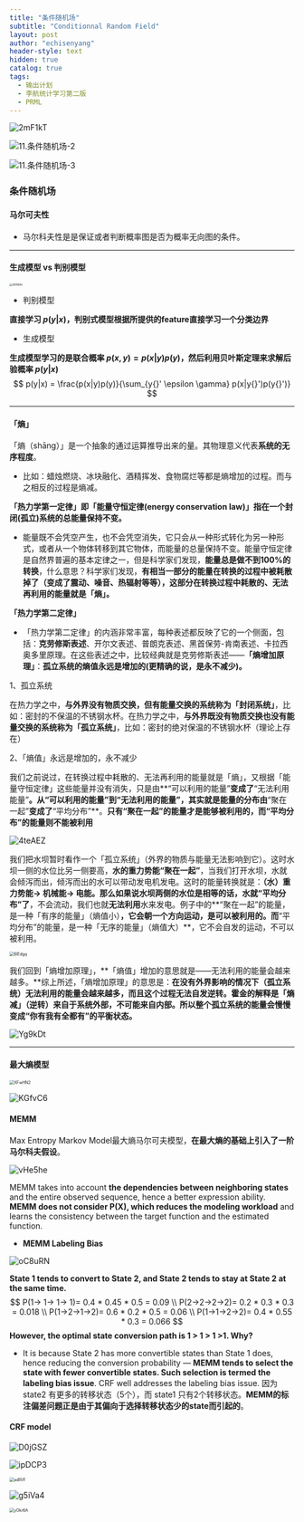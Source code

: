 ```yaml
---
title: "条件随机场"
subtitle: "Conditionnal Random Field"
layout: post
author: "echisenyang"
header-style: text
hidden: true
catalog: true
tags:
  - 输出计划
  - 李航统计学习第二版
  - PRML
---
```




![2mF1kT](https://gitee.com/echisenyang/GiteeForUpicUse/raw/master/uPic/2mF1kT.jpg)

![11.条件随机场-2](https://gitee.com/echisenyang/GiteeForUpicUse/raw/master/uPic/11.条件随机场-2.jpg)

![11.条件随机场-3](https://gitee.com/echisenyang/GiteeForUpicUse/raw/master/uPic/11.条件随机场-3.jpg)




### 条件随机场

#### 马尔可夫性

- 马尔科夫性是是保证或者判断概率图是否为概率无向图的条件。

---

#### 生成模型 vs 判别模型

<img src="https://gitee.com/echisenyang/GiteeForUpicUse/raw/master/uPic/q5AQde.jpg" alt="q5AQde" style="zoom: 33%;" />

- 判别模型

**直接学习 $p(y|x)$，判别式模型根据所提供的feature直接学习一个分类边界**

- 生成模型

**生成模型学习的是联合概率 $p(x,y)=p(x|y)p(y)$，然后利用贝叶斯定理来求解后验概率 $p(y|x)$** 
$$
p(y|x) = \frac{p(x|y)p(y)}{\sum_{y{}' \epsilon \gamma} p(x|y{}')p(y{}')}
$$

---

#### 「熵」

「熵（shāng）」是一个抽象的通过运算推导出来的量。其物理意义代表**系统的无序程度**。

- 比如：蜡烛燃烧、冰块融化、酒精挥发、食物腐烂等都是熵增加的过程。而与之相反的过程是熵减。

**「热力学第一定律」**即**「能量守恒定律(energy conservation law)」指在一个封闭(孤立)系统的总能量保持不变。**

- 能量既不会凭空产生，也不会凭空消失，它只会从一种形式转化为另一种形式，或者从一个物体转移到其它物体，而能量的总量保持不变。能量守恒定律是自然界普遍的基本定律之一，但是科学家们发现，**能量总是做不到100%的转换**，什么意思？科学家们发现，**有相当一部分的能量在转换的过程中被耗散掉了（变成了震动、噪音、热辐射等等），这部分在转换过程中耗散的、无法再利用的能量就是「熵」。**

**「热力学第二定律」**

- 「热力学第二定律」的内涵非常丰富，每种表述都反映了它的一个侧面，包括：**克劳修斯表述**、开尔文表述、普朗克表述、黑首保劳-肯南表述、卡拉西奥多里原理。在这些表述之中，比较经典就是克劳修斯表述——**「熵增加原理」**：**孤立系统的熵值永远是增加的(更精确的说，是永不减少)。**

1、孤立系统

在热力学之中，**与外界没有物质交换，但有能量交换的系统称为「封闭系统」**，比如：密封的不保温的不锈钢水杯。在热力学之中，**与外界既没有物质交换也没有能量交换的系统称为「孤立系统」**，比如：密封的绝对保温的不锈钢水杯（理论上存在）

2、「熵值」永远是增加的，永不减少

我们之前说过，在转换过程中耗散的、无法再利用的能量就是「熵」，又根据「能量守恒定律」这些能量并没有消失，只是由**“可以利用的能量”**变成了**“无法利用能量”**。从“可以利用的能量”到“无法利用的能量”，其实就是能量的分布由**“聚在一起”**变成了**“平均分布”**。**只有“聚在一起”的能量才是能够被利用的，而“平均分布”的能量则不能被利用**

![4teAEZ](https://gitee.com/echisenyang/GiteeForUpicUse/raw/master/uPic/4teAEZ.jpg)

我们把水坝暂时看作一个「孤立系统」（外界的物质与能量无法影响到它）。这时水坝一侧的水位比另一侧要高，**水的重力势能“聚在一起”**，当我们打开水坝，水就会倾泻而出，倾泻而出的水可以带动发电机发电。这时的能量转换就是：**（水）重力势能→ 机械能→ 电能。**那么如果说**水坝两侧的水位是相等的话，水就“平均分布”了**，不会流动，我们也就**无法利用**水来发电。例子中的**“聚在一起”的能量，是一种「有序的能量」（熵值小）**，它会朝一个方向运动，是可以被利用的。而**“平均分布”的能量，是一种「无序的能量」（熵值大）**，它不会自发的运动，不可以被利用。

<img src="https://gitee.com/echisenyang/GiteeForUpicUse/raw/master/uPic/6lEdgq.jpg" alt="6lEdgq" style="zoom:50%;" />

我们回到「熵增加原理」，**「熵值」增加的意思就是——无法利用的能量会越来越多。**综上所述，「熵增加原理」的意思是：**在没有外界影响的情况下（孤立系统）无法利用的能量会越来越多，而且这个过程无法自发逆转。**霍金的解释是**「熵减」（逆转）**来自于系统外部，不可能来自内部。所以整个孤立系统的能量会慢慢变成“你有我有全都有”的**平衡状态。**

![Yg9kDt](https://gitee.com/echisenyang/GiteeForUpicUse/raw/master/uPic/Yg9kDt.jpg)

---

#### 最大熵模型

<img src="https://gitee.com/echisenyang/GiteeForUpicUse/raw/master/uPic/XFwHN2.png" alt="XFwHN2" style="zoom:50%;" />

![KGfvC6](https://gitee.com/echisenyang/GiteeForUpicUse/raw/master/uPic/KGfvC6.png)

#### MEMM

Max Entropy Markov Model最大熵马尔可夫模型，**在最大熵的基础上引入了一阶马尔科夫假设**。

![vHe5he](https://gitee.com/echisenyang/GiteeForUpicUse/raw/master/uPic/vHe5he.jpg)

MEMM takes into account **the dependencies between neighboring states** and the entire observed sequence, hence a better expression ability. **MEMM does not consider P(X), which reduces the modeling workload** and learns the consistency between the target function and the estimated function.

- **MEMM Labeling Bias**

![oC8uRN](https://gitee.com/echisenyang/GiteeForUpicUse/raw/master/uPic/oC8uRN.jpg)

**State 1 tends to convert to State 2, and State 2 tends to stay at State 2 at the same time.**
$$
P(1-> 1-> 1-> 1)= 0.4 * 0.45 * 0.5 = 0.09 \\
P(2->2->2->2)= 0.2 * 0.3 * 0.3 = 0.018 \\
P(1->2->1->2)= 0.6 * 0.2 * 0.5 = 0.06 \\
P(1->1->2->2)= 0.4 * 0.55 * 0.3 = 0.066
$$
**However, the optimal state conversion path is 1 > 1 > 1 >1. Why?**

- It is because State 2 has more convertible states than State 1 does, hence reducing the conversion probability — **MEMM tends to select the state with fewer convertible states. Such selection is termed the labeling bias issue**. CRF well addresses the labeling bias issue. 因为 state2 有更多的转移状态（5个），而 state1 只有2个转移状态。**MEMM的标注偏差问题正是由于其偏向于选择转移状态少的state而引起的**。

#### CRF model

![D0jGSZ](https://gitee.com/echisenyang/GiteeForUpicUse/raw/master/uPic/D0jGSZ.jpg)

![ipDCP3](https://gitee.com/echisenyang/GiteeForUpicUse/raw/master/uPic/ipDCP3.png)

<img src="https://gitee.com/echisenyang/GiteeForUpicUse/raw/master/uPic/adlIVF.png" alt="adlIVF" style="zoom:50%;" />

![g5iVa4](https://gitee.com/echisenyang/GiteeForUpicUse/raw/master/uPic/g5iVa4.png)

<img src="https://gitee.com/echisenyang/GiteeForUpicUse/raw/master/uPic/yOkr6A.png" alt="yOkr6A" style="zoom:50%;" />

